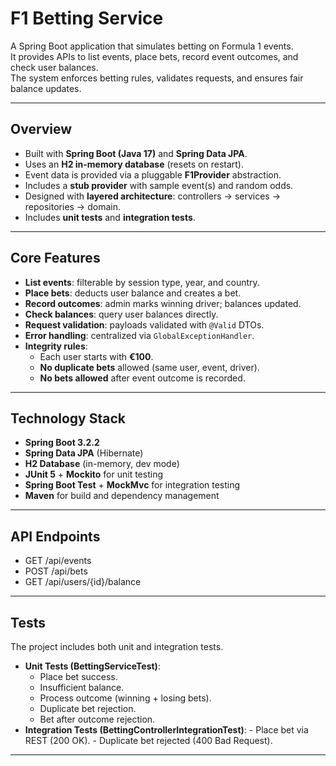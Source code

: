# F1 Betting Service

A Spring Boot application that simulates betting on Formula 1 events.  
It provides APIs to list events, place bets, record event outcomes, and check user balances.  
The system enforces betting rules, validates requests, and ensures fair balance updates.

---

## Overview

- Built with **Spring Boot (Java 17)** and **Spring Data JPA**.
- Uses an **H2 in-memory database** (resets on restart).
- Event data is provided via a pluggable **F1Provider** abstraction.
- Includes a **stub provider** with sample event(s) and random odds.
- Designed with **layered architecture**: controllers → services → repositories → domain.
- Includes **unit tests** and **integration tests**.

---

## Core Features

- **List events**: filterable by session type, year, and country.
- **Place bets**: deducts user balance and creates a bet.
- **Record outcomes**: admin marks winning driver; balances updated.
- **Check balances**: query user balances directly.
- **Request validation**: payloads validated with `@Valid` DTOs.
- **Error handling**: centralized via `GlobalExceptionHandler`.
- **Integrity rules**:
    - Each user starts with **€100**.
    - **No duplicate bets** allowed (same user, event, driver).
    - **No bets allowed** after event outcome is recorded.

---

## Technology Stack

- **Spring Boot 3.2.2**
- **Spring Data JPA** (Hibernate)
- **H2 Database** (in-memory, dev mode)
- **JUnit 5** + **Mockito** for unit testing
- **Spring Boot Test** + **MockMvc** for integration testing
- **Maven** for build and dependency management

---

## API Endpoints

- GET /api/events
- POST /api/bets
- GET /api/users/{id}/balance

---

## Tests

The project includes both unit and integration tests.
- **Unit Tests (BettingServiceTest)**:
    - Place bet success.
    - Insufficient balance.
    - Process outcome (winning + losing bets).
    - Duplicate bet rejection.
    - Bet after outcome rejection.
- **Integration Tests (BettingControllerIntegrationTest)**:
      - Place bet via REST (200 OK).
      - Duplicate bet rejected (400 Bad Request).

---